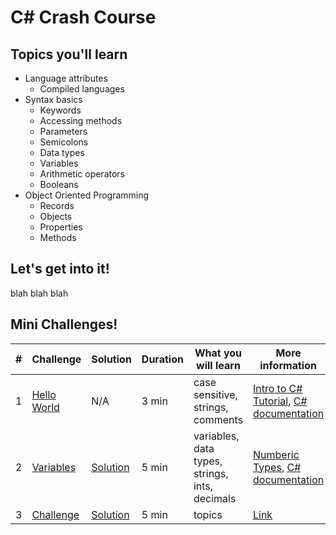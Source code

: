 # C# Crash Course

## Topics you'll learn
* Language attributes
  * Compiled languages
* Syntax basics
  * Keywords
  * Accessing methods
  * Parameters
  * Semicolons
  * Data types
  * Variables
  * Arithmetic operators
  * Booleans
* Object Oriented Programming
  * Records
  * Objects
  * Properties
  * Methods

## Let's get into it!
blah blah blah

## Mini Challenges!
| # | Challenge  | Solution   | Duration   | What you will learn | More information |
|-| ------------------------------- | ------------------------------- | ----------- |  -------------------------------------- | - |
1 | [Hello World](https://docs.microsoft.com/learn/modules/csharp-write-first/2-exercise-hello-world/?ns-enrollment-type=learningpath&ns-enrollment-id=learn.languages.csharp-first-steps)| N/A | 3 min |  case sensitive, strings, comments | [Intro to C# Tutorial](https://docs.microsoft.com/dotnet/csharp/tour-of-csharp/tutorials/hello-world?WT.mc_id=csharpnotebook-35129-website), [C# documentation](https://docs.microsoft.com/dotnet/csharp/) |
2 | [Variables](https://docs.microsoft.com/learn/modules/csharp-literals-variables/6-challenge )|[Solution](https://docs.microsoft.com/learn/modules/csharp-literals-variables/7-solution)| 5 min |  variables, data types, strings, ints, decimals | [Numberic Types](https://docs.microsoft.com/dotnet/csharp/tour-of-csharp/tutorials/numbers-in-csharp?WT.mc_id=csharpnotebook-35129-website), [C# documentation](https://docs.microsoft.com/dotnet/csharp/) |
3 | [Challenge](...)|[Solution](...)| 5 min |  topics | [Link](...) |